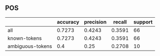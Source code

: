
## POS

|                  | accuracy | precision | recall | support |
|------------------|----------|-----------|--------|---------|
| all              | 0.7273   | 0.4243    | 0.3591 | 66      |
| known-tokens     | 0.7273   | 0.4243    | 0.3591 | 66      |
| ambiguous-tokens | 0.4      | 0.25      | 0.2708 | 10      |

